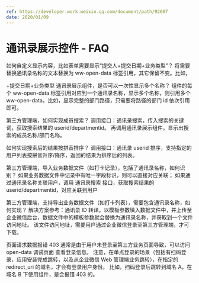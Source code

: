 ```yaml
---
ref: https://developer.work.weixin.qq.com/document/path/92607
date: 2020/01/09
---
```


# 通讯录展示控件 - FAQ

如何自定义显示内容，比如表单需要显示“提交人+提交日期+业务类型”？
将需要替换通讯录名称的文本替换为 ww-open-data 标签引用，其它保留不变。比如，

<ww-open-data type="userName" openid="{{openid}}"></ww-open-data>+提交日期+业务类型
通讯录展示组件，是否可以一次性显示多个名称？
组件的每个 ww-open-data 标签引用对应到一个通讯录名称，显示多个名称，则引用多个 ww-open-data。比如，显示完整的部门路径，只需要将路径的部门 id 依次引用即可。

第三方管理端，如何实现成员搜索？
调用接口：通讯录搜索，传入搜索的关键词，获取搜索结果的 userid/departmentid。
再调用通讯录展示组件，显示出搜索的成员名称/部门名称。

如何实现搜索后的结果按拼音排序？
调用接口：通讯录 userid 排序，支持指定的用户列表按拼音升序/降序，返回的结果为排序后的列表。

第三方管理端，导入业务数据文件（如打卡记录），包括了通讯录名称，如何识别？
如果业务数据文件中记录中有唯一字段标识，则可以直接对应关联；
如果通过通讯录名称关联用户，调用 通讯录搜索 接口，获取搜索结果的 userid/departmentid，对应关联到用户

第三方管理端，支持导出业务数据文件（如打卡列表），需要包含通讯录名称，如何实现？
解决方案参考：通讯录 ID 转译。以模板参数填入数据文件中，并上传至企业微信后台，数据文件中的模板参数就会替换为通讯录名称，并获取到一个文件访问地址。
该文件访问地址，需要用户通过企业微信登录至第三方管理端，才可下载。

页面请求数据报错 403
通常是由于用户未登录至第三方业务页面导致，可以访问 open-data 调试页面 查看登录信息。
注意，在单点登录的场景（包括有扫码登录，应用安装完成跳转，以及从企业微信 Web 管理端业务跳转），在指定的 redirect_uri 的域名，才会有登录用户身份。
比如，扫码登录后跳转到域名 A，在域名 B 下使用组件，是会报错 403 的。
